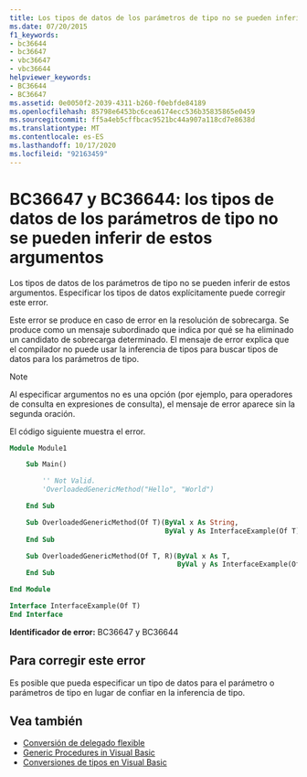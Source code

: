```yaml
---
title: Los tipos de datos de los parámetros de tipo no se pueden inferir de estos argumentos
ms.date: 07/20/2015
f1_keywords:
- bc36644
- bc36647
- vbc36647
- vbc36644
helpviewer_keywords:
- BC36644
- BC36647
ms.assetid: 0e0050f2-2039-4311-b260-f0ebfde84189
ms.openlocfilehash: 85798e6453bc6cea6174ecc536b35835865e0459
ms.sourcegitcommit: ff5a4eb5cffbcac9521bc44a907a118cd7e8638d
ms.translationtype: MT
ms.contentlocale: es-ES
ms.lasthandoff: 10/17/2020
ms.locfileid: "92163459"
---
```

# <a name="bc36647-and-bc36644-data-types-of-the-type-parameters-cannot-be-inferred-from-these-arguments"></a>BC36647 y BC36644: los tipos de datos de los parámetros de tipo no se pueden inferir de estos argumentos

Los tipos de datos de los parámetros de tipo no se pueden inferir de estos argumentos. Especificar los tipos de datos explícitamente puede corregir este error.

Este error se produce en caso de error en la resolución de sobrecarga. Se produce como un mensaje subordinado que indica por qué se ha eliminado un candidato de sobrecarga determinado. El mensaje de error explica que el compilador no puede usar la inferencia de tipos para buscar tipos de datos para los parámetros de tipo.

> [!NOTE]
> Al especificar argumentos no es una opción (por ejemplo, para operadores de consulta en expresiones de consulta), el mensaje de error aparece sin la segunda oración.

El código siguiente muestra el error.

```vb
Module Module1

    Sub Main()

        '' Not Valid.
        'OverloadedGenericMethod("Hello", "World")

    End Sub

    Sub OverloadedGenericMethod(Of T)(ByVal x As String,
                                      ByVal y As InterfaceExample(Of T))
    End Sub

    Sub OverloadedGenericMethod(Of T, R)(ByVal x As T,
                                         ByVal y As InterfaceExample(Of R))
    End Sub

End Module

Interface InterfaceExample(Of T)
End Interface
```

**Identificador de error:** BC36647 y BC36644

## <a name="to-correct-this-error"></a>Para corregir este error

Es posible que pueda especificar un tipo de datos para el parámetro o parámetros de tipo en lugar de confiar en la inferencia de tipo.

## <a name="see-also"></a>Vea también

- [Conversión de delegado flexible](../../programming-guide/language-features/delegates/relaxed-delegate-conversion.md)
- [Generic Procedures in Visual Basic](../../programming-guide/language-features/data-types/generic-procedures.md)
- [Conversiones de tipos en Visual Basic](../../programming-guide/language-features/data-types/type-conversions.md)
